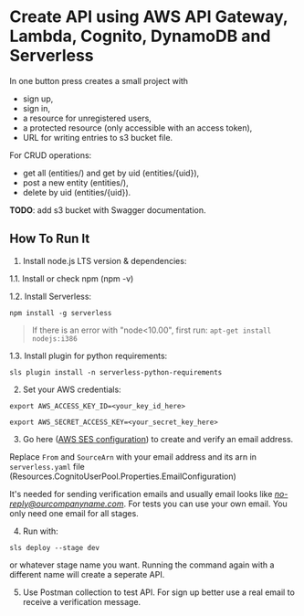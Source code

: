# Create API using AWS API Gateway, Lambda, Cognito, DynamoDB and Serverless

In one button press creates a small project with 
 - sign up, 
 - sign in, 
 - a resource for unregistered users, 
 - a protected resource (only accessible with an access token),
 - URL for writing entries to s3 bucket file.

For CRUD operations:
 - get all (entities/) and get by uid (entities/{uid}),
 - post a new entity (entities/),
 - delete by uid (entities/{uid}).

**TODO**: add s3 bucket with Swagger documentation.

## How To Run It
1. Install node.js LTS version & dependencies:

1.1. Install or check npm (npm -v) 

1.2. Install Serverless:

```
npm install -g serverless
```

  > If there is an error with "node<10.00", first run:
  > `apt-get install nodejs:i386`

1.3. Install plugin for python requirements:

```
sls plugin install -n serverless-python-requirements
```

2. Set your AWS credentials:
```
export AWS_ACCESS_KEY_ID=<your_key_id_here>
```
```
export AWS_SECRET_ACCESS_KEY=<your_secret_key_here>
```
3. Go here ([AWS SES configuration](https://eu-west-1.console.aws.amazon.com/ses/home?region=eu-west-1#verified-senders-email:)) to create and verify an email address.

Replace `From` and `SourceArn` with your email address and its arn in `serverless.yaml` file (Resources.CognitoUserPool.Properties.EmailConfiguration)

It's needed for sending verification emails and usually email looks like *no-reply@ourcompanyname.com*.
For tests you can use your own email.
You only need one email for all stages. 

4. Run with:
```
sls deploy --stage dev
```
or whatever stage name you want.
Running the command again with a different name will create a seperate API.

5. Use Postman collection to test API.
For sign up better use a real email to receive a verification message.
